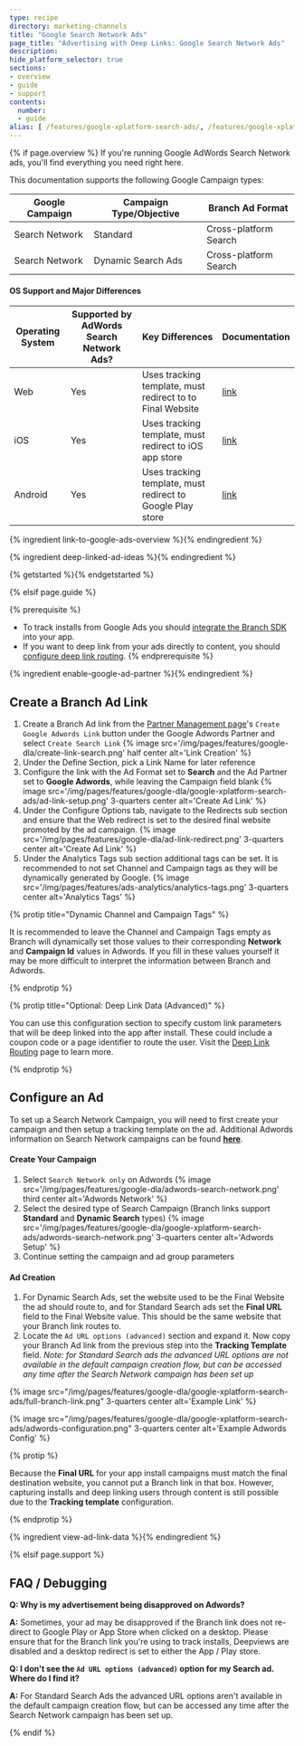 ```yaml
---
type: recipe
directory: marketing-channels
title: "Google Search Network Ads"
page_title: "Advertising with Deep Links: Google Search Network Ads"
description:
hide_platform_selector: true
sections:
- overview
- guide
- support
contents:
  number:
  - guide
alias: [ /features/google-xplatform-search-ads/, /features/google-xplatform-search-ads/overview/, /features/google-xplatform-search-ads/guide/, /features/google-xplatform-search-ads/support/ ]
---
```


{% if page.overview %}
If you're running Google AdWords Search Network ads, you'll find everything you need right here.

This documentation supports the following Google Campaign types:

Google Campaign | Campaign Type/Objective | Branch Ad Format
--- | --- | ---
Search Network | Standard | Cross-platform Search
Search Network | Dynamic Search Ads | Cross-platform Search

#### OS Support and Major Differences

Operating System | Supported by AdWords Search Network Ads? | Key Differences | Documentation
--- | --- | --- | ---
Web | Yes | Uses tracking template, must redirect to to Final Website | [link]({{base.url}}/marketing-channels/google-xplatform-search-ads/guide)
iOS | Yes | Uses tracking template, must redirect to iOS app store | [link]({{base.url}}/marketing-channels/google-xplatform-search-ads/guide)
Android | Yes | Uses tracking template, must redirect to Google Play store | [link]({{base.url}}/marketing-channels/google-xplatform-search-ads/guide)

{% ingredient link-to-google-ads-overview %}{% endingredient %}

{% ingredient deep-linked-ad-ideas %}{% endingredient %}

{% getstarted %}{% endgetstarted %}

{% elsif page.guide %}

{% prerequisite %}
- To track installs from Google Ads you should [integrate the Branch SDK]({{base.url}}/getting-started/sdk-integration-guide) into your app.
- If you want to deep link from your ads directly to content, you should [configure deep link routing]({{base.url}}/getting-started/deep-link-routing).
{% endprerequisite %}

{% ingredient enable-google-ad-partner %}{% endingredient %}

## Create a Branch Ad Link

1. Create a Branch Ad link from the [Partner Management page](https://dashboard.branch.io/ads/partner-management)'s `Create Google Adwords Link` button under the Google Adwords Partner and select `Create Search Link`
{% image src='/img/pages/features/google-dla/create-link-search.png' half center alt='Link Creation' %}
1. Under the Define Section, pick a Link Name for later reference
1. Configure the link with the Ad Format set to **Search** and the Ad Partner set to **Google Adwords**, while leaving the Campaign field blank
{% image src='/img/pages/features/google-dla/google-xplatform-search-ads/ad-link-setup.png' 3-quarters center alt='Create Ad Link' %}
1. Under the Configure Options tab, navigate to the Redirects sub section and ensure that the Web redirect is set to the desired final website promoted by the ad campaign.
{% image src='/img/pages/features/google-dla/ad-link-redirect.png' 3-quarters center alt='Create Ad Link' %}
1. Under the Analytics Tags sub section additional tags can be set. It is recommended to not set Channel and Campaign tags as they will be dynamically generated by Google.
{% image src='/img/pages/features/ads-analytics/analytics-tags.png' 3-quarters center alt='Analytics Tags' %}

{% protip title="Dynamic Channel and Campaign Tags" %}

It is recommended to leave the Channel and Campaign Tags empty as Branch will dynamically set those values to their corresponding **Network** and **Campaign Id** values in Adwords. If you fill in these values yourself it may be more difficult to interpret the information between Branch and Adwords.

{% endprotip %}

{% protip title="Optional: Deep Link Data (Advanced)" %}

You can use this configuration section to specify custom link parameters that will be deep linked into the app after install. These could include a coupon code or a page identifier to route the user. Visit the [Deep Link Routing]({{base.url}}/getting-started/deep-link-routing) page to learn more.

{% endprotip %}

## Configure an Ad

To set up a Search Network Campaign, you will need to first create your campaign and then setup a tracking template on the ad. Additional Adwords information on Search Network campaigns can be found **[here](https://support.google.com/adwords/answer/6340430?hl=en)**.

#### Create Your Campaign

1. Select `Search Network only` on Adwords
{% image src='/img/pages/features/google-dla/adwords-search-network.png' third center alt='Adwords Network' %}
1. Select the desired type of Search Campaign (Branch links support **Standard** and **Dynamic Search** types)
{% image src='/img/pages/features/google-dla/google-xplatform-search-ads/adwords-search-network.png' 3-quarters center alt='Adwords Setup' %}
1. Continue setting the campaign and ad group parameters

#### Ad Creation

1. For Dynamic Search Ads, set the website used to be the Final Website the ad should route to, and for Standard Search ads set the **Final URL** field to the Final Website value. This should be the same website that your Branch link routes to.
1. Locate the `Ad URL options (advanced)` section and expand it. Now copy your Branch Ad link from the previous step into the **Tracking Template** field. _Note: for Standard Search ads the advanced URL options are not available in the default campaign creation flow, but can be accessed any time after the Search Network campaign has been set up_

{% image src="/img/pages/features/google-dla/google-xplatform-search-ads/full-branch-link.png" 3-quarters center alt='Example Link' %}

{% image src="/img/pages/features/google-dla/google-xplatform-search-ads/adwords-configuration.png" 3-quarters center alt='Example Adwords Config' %}

{% protip %}

Because the **Final URL** for your app install campaigns must match the final destination website, you cannot put a Branch link in that box. However, capturing installs and deep linking users through content is still possible due to the **Tracking template** configuration.

{% endprotip %}

{% ingredient view-ad-link-data %}{% endingredient %}

{% elsif page.support %}

## FAQ / Debugging

**Q: Why is my advertisement being disapproved on Adwords?**

**A:** Sometimes, your ad may be disapproved if the Branch link does not re-direct to Google Play or App Store when clicked on a desktop. Please ensure that for the Branch link you're using to track installs, Deepviews are disabled and a desktop redirect is set to either the App / Play store.

**Q: I don't see the `Ad URL options (advanced)` option for my Search ad. Where do I find it?**

**A:** For Standard Search Ads the advanced URL options aren't available in the default campaign creation flow, but can be accessed any time after the Search Network campaign has been set up.

{% endif %}
